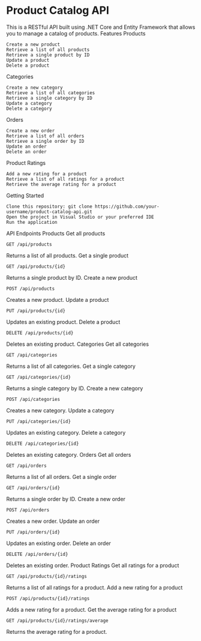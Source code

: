 # Product Catalog API

This is a RESTful API built using .NET Core and Entity Framework that allows you to manage a catalog of products.
Features
Products

    Create a new product
    Retrieve a list of all products
    Retrieve a single product by ID
    Update a product
    Delete a product

Categories

    Create a new category
    Retrieve a list of all categories
    Retrieve a single category by ID
    Update a category
    Delete a category

Orders

    Create a new order
    Retrieve a list of all orders
    Retrieve a single order by ID
    Update an order
    Delete an order

Product Ratings

    Add a new rating for a product
    Retrieve a list of all ratings for a product
    Retrieve the average rating for a product

Getting Started

    Clone this repository: git clone https://github.com/your-username/product-catalog-api.git
    Open the project in Visual Studio or your preferred IDE
    Run the application

API Endpoints
Products
Get all products

    GET /api/products

Returns a list of all products.
Get a single product

    GET /api/products/{id}

Returns a single product by ID.
Create a new product

    POST /api/products

Creates a new product.
Update a product

    PUT /api/products/{id}

Updates an existing product.
Delete a product

    DELETE /api/products/{id}

Deletes an existing product.
Categories
Get all categories

    GET /api/categories

Returns a list of all categories.
Get a single category

    GET /api/categories/{id}

Returns a single category by ID.
Create a new category

    POST /api/categories

Creates a new category.
Update a category

    PUT /api/categories/{id}

Updates an existing category.
Delete a category

    DELETE /api/categories/{id}

Deletes an existing category.
Orders
Get all orders

    GET /api/orders

Returns a list of all orders.
Get a single order

    GET /api/orders/{id}

Returns a single order by ID.
Create a new order

    POST /api/orders

Creates a new order.
Update an order

    PUT /api/orders/{id}

Updates an existing order.
Delete an order

    DELETE /api/orders/{id}

Deletes an existing order.
Product Ratings
Get all ratings for a product

    GET /api/products/{id}/ratings

Returns a list of all ratings for a product.
Add a new rating for a product

    POST /api/products/{id}/ratings

Adds a new rating for a product.
Get the average rating for a product

    GET /api/products/{id}/ratings/average

Returns the average rating for a product.
